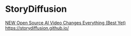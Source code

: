 # StoryDiffusion
[NEW Open Source AI Video Changes Everything (Best Yet)](https://youtu.be/jZWRENqCl6I) https://storydiffusion.github.io/
